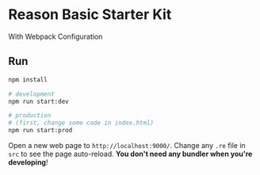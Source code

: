 # Reason Basic Starter Kit
With Webpack Configuration

## Run

```sh
npm install

# development
npm run start:dev

# production
# (first, change some code in index.html)
npm run start:prod
```
Open a new web page to `http://localhost:9000/`. Change any `.re` file in `src` to see the page auto-reload. **You don't need any bundler when you're developing**!
